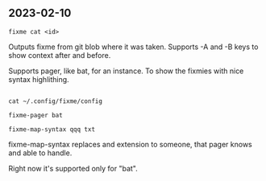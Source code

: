 ##  2023-02-10

```
fixme cat <id>
```

Outputs fixme from git blob where it was taken.
Supports -A and -B keys to show context after and before.

Supports pager, like bat, for an instance. To show the fixmies
with nice syntax highlithing.

```

cat ~/.config/fixme/config

fixme-pager bat

fixme-map-syntax qqq txt

```

fixme-map-syntax replaces and extension to someone,
that pager knows and able to handle.

Right now it's supported only for "bat".



